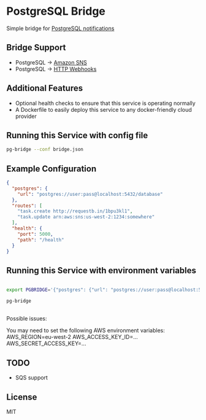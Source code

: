 # PostgreSQL Bridge

Simple bridge for [PostgreSQL notifications](https://www.postgresql.org/docs/9.0/static/sql-notify.html)

## Bridge Support

  - PostgreSQL → [Amazon SNS](https://aws.amazon.com/sns/)
  - PostgreSQL → [HTTP Webhooks](https://requestb.in/)

## Additional Features

  - Optional health checks to ensure that this service is operating normally
  - A Dockerfile to easily deploy this service to any docker-friendly cloud provider

## Running this Service with config file

```sh
pg-bridge --conf bridge.json
```

## Example Configuration

```json
{
  "postgres": {
    "url": "postgres://user:pass@localhost:5432/database"
  },
  "routes": [
    "task.create http://requestb.in/1bpu3kl1",
    "task.update arn:aws:sns:us-west-2:1234:somewhere"
  ],
  "health": {
    "port": 5000,
    "path": "/health"
  }
}
```

## Running this Service with environment variables

```sh

export PGBRIDGE='{"postgres": {"url": "postgres://user:pass@localhost:5432/database"},"routes": ["task.create http://requestb.in/1bpu3kl1", "task.update arn:aws:sns:us-west-2:1234:somewhere"], "health": {"port": 5000, "path": "/health"}}'

pg-bridge
```

##
Possible issues:

You may need to set the following AWS environment variables:
AWS_REGION=eu-west-2
AWS_ACCESS_KEY_ID=...
AWS_SECRET_ACCESS_KEY=...

## TODO

- SQS support

## License

MIT
